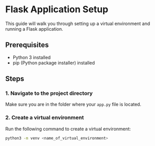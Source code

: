 # Flask Application Setup

This guide will walk you through setting up a virtual environment and running a Flask application.

## Prerequisites

- Python 3 installed
- pip (Python package installer) installed

## Steps

### 1. Navigate to the project directory

Make sure you are in the folder where your `app.py` file is located.

### 2. Create a virtual environment

Run the following command to create a virtual environment:

```bash
python3 -m venv <name_of_virtual_environment>
```
